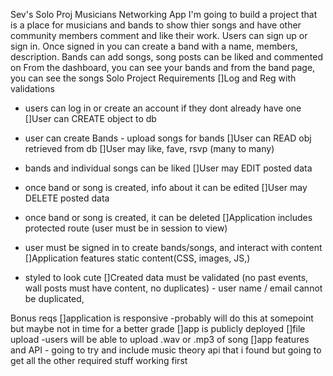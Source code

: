Sev's Solo Proj Musicians Networking App
I'm going to build a project that is a place for musicians and bands to show thier songs and have other community members comment and like their work.
Users can sign up or sign in. Once signed in you can create a band with a name, members, description. Bands can add songs, song posts can be liked and commented on
From the dashboard, you can see your bands and from the band page, you can see the songs
Solo Project Requirements
[]Log and Reg with validations

- users can log in or create an account if they dont already have one
  []User can CREATE object to db
- user can create Bands - upload songs for bands
  []User can READ obj retrieved from db
  []User may like, fave, rsvp (many to many)
- bands and individual songs can be liked
  []User may EDIT posted data
- once band or song is created, info about it can be edited
  []User may DELETE posted data
- once band or song is created, it can be deleted
  []Application includes protected route (user must be in session to view)
- user must be signed in to create bands/songs, and interact with content
  []Application features static content(CSS, images, JS,)

- styled to look cute
  []Created data must be validated (no past events, wall posts must have content, no duplicates) - user name / email cannot be duplicated,

Bonus reqs
[]application is responsive
-probably will do this at somepoint but maybe not in time for a better grade
[]app is publicly deployed
[]file upload
-users will be able to upload .wav or .mp3 of song
[]app features and API - going to try and include music theory api that i found but going to get all the other required stuff working first
